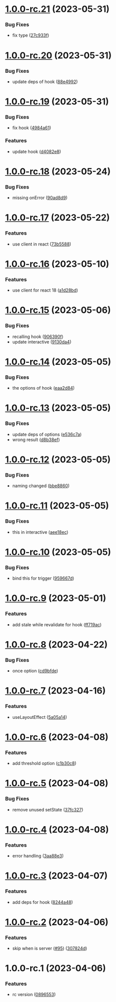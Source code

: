 # [1.0.0-rc.21](https://github.com/jyunhanlin/react-until-interactive/compare/v1.0.0-rc.20...v1.0.0-rc.21) (2023-05-31)


### Bug Fixes

* fix type ([27c933f](https://github.com/jyunhanlin/react-until-interactive/commit/27c933f83308b968f4a7eaf52a51e8541483431c))

# [1.0.0-rc.20](https://github.com/jyunhanlin/react-until-interactive/compare/v1.0.0-rc.19...v1.0.0-rc.20) (2023-05-31)


### Bug Fixes

* update deps of hook ([88e4992](https://github.com/jyunhanlin/react-until-interactive/commit/88e49925d99da79aa4c582e473b8ccafebf47695))

# [1.0.0-rc.19](https://github.com/jyunhanlin/react-until-interactive/compare/v1.0.0-rc.18...v1.0.0-rc.19) (2023-05-31)


### Bug Fixes

* fix hook ([4984a61](https://github.com/jyunhanlin/react-until-interactive/commit/4984a61e2e2f8d7b176516b68e689b8544c68f3a))


### Features

* update hook ([d4082e8](https://github.com/jyunhanlin/react-until-interactive/commit/d4082e881bed13ec072cedc40cc837426d6b8854))

# [1.0.0-rc.18](https://github.com/jyunhanlin/react-until-interactive/compare/v1.0.0-rc.17...v1.0.0-rc.18) (2023-05-24)


### Bug Fixes

* missing onError ([90ad8d9](https://github.com/jyunhanlin/react-until-interactive/commit/90ad8d9cae609005bf60764bbaf9d82507e2a435))

# [1.0.0-rc.17](https://github.com/jyunhanlin/react-until-interactive/compare/v1.0.0-rc.16...v1.0.0-rc.17) (2023-05-22)


### Features

* use client in react ([73b5588](https://github.com/jyunhanlin/react-until-interactive/commit/73b5588b96258f82477f0f7808927f681d15b023))

# [1.0.0-rc.16](https://github.com/jyunhanlin/react-until-interactive/compare/v1.0.0-rc.15...v1.0.0-rc.16) (2023-05-10)


### Features

* use client for react 18 ([a1d28bd](https://github.com/jyunhanlin/react-until-interactive/commit/a1d28bd1fbe3bb6fd9a8e67dab0a47f883236303))

# [1.0.0-rc.15](https://github.com/jyunhanlin/react-until-interactive/compare/v1.0.0-rc.14...v1.0.0-rc.15) (2023-05-06)


### Bug Fixes

* recalling hook ([906390f](https://github.com/jyunhanlin/react-until-interactive/commit/906390f9238ba96a03056805e98ab3ea6134e2a9))
* update interactive ([9130da4](https://github.com/jyunhanlin/react-until-interactive/commit/9130da45bfc8109936b9f477bf6fdfa0747d4ab8))

# [1.0.0-rc.14](https://github.com/jyunhanlin/react-until-interactive/compare/v1.0.0-rc.13...v1.0.0-rc.14) (2023-05-05)


### Bug Fixes

* the options of hook ([eaa2d84](https://github.com/jyunhanlin/react-until-interactive/commit/eaa2d84c64881eee5e18dca17174b44d99e61fee))

# [1.0.0-rc.13](https://github.com/jyunhanlin/react-until-interactive/compare/v1.0.0-rc.12...v1.0.0-rc.13) (2023-05-05)


### Bug Fixes

* update deps of options ([e536c7a](https://github.com/jyunhanlin/react-until-interactive/commit/e536c7a01b81f867ea7367d0e4295854758b5860))
* wrong result ([d8b38ef](https://github.com/jyunhanlin/react-until-interactive/commit/d8b38ef47ba361fe44fec4d386a2c921c8b0eed5))

# [1.0.0-rc.12](https://github.com/jyunhanlin/react-until-interactive/compare/v1.0.0-rc.11...v1.0.0-rc.12) (2023-05-05)


### Bug Fixes

* naming changed ([bbe8860](https://github.com/jyunhanlin/react-until-interactive/commit/bbe88609288d863db48c9316d0350bcd5d449912))

# [1.0.0-rc.11](https://github.com/jyunhanlin/react-until-interactive/compare/v1.0.0-rc.10...v1.0.0-rc.11) (2023-05-05)


### Bug Fixes

* this in interactive ([aee18ec](https://github.com/jyunhanlin/react-until-interactive/commit/aee18ec3b2c42b0f8f2cfb9b4477607558be980f))

# [1.0.0-rc.10](https://github.com/jyunhanlin/react-until-interactive/compare/v1.0.0-rc.9...v1.0.0-rc.10) (2023-05-05)


### Bug Fixes

* bind this for trigger ([959667d](https://github.com/jyunhanlin/react-until-interactive/commit/959667d3fb975b0a6976234525a37e619c9a3248))

# [1.0.0-rc.9](https://github.com/jyunhanlin/react-until-interactive/compare/v1.0.0-rc.8...v1.0.0-rc.9) (2023-05-01)


### Features

* add stale while revalidate for hook ([ff719ac](https://github.com/jyunhanlin/react-until-interactive/commit/ff719acb3ababa7bd62da1107fd4d319dd3b2db1))

# [1.0.0-rc.8](https://github.com/jyunhanlin/react-until-interactive/compare/v1.0.0-rc.7...v1.0.0-rc.8) (2023-04-22)


### Bug Fixes

* once option ([cd9bfde](https://github.com/jyunhanlin/react-until-interactive/commit/cd9bfdedfd8303bf707ea7c2a77993754c137631))

# [1.0.0-rc.7](https://github.com/jyunhanlin/react-until-interactive/compare/v1.0.0-rc.6...v1.0.0-rc.7) (2023-04-16)


### Features

* useLayoutEffect ([5a05a14](https://github.com/jyunhanlin/react-until-interactive/commit/5a05a1490b0dab13a3b81f48ceb0dfce2bd69ed1))

# [1.0.0-rc.6](https://github.com/jyunhanlin/react-until-interactive/compare/v1.0.0-rc.5...v1.0.0-rc.6) (2023-04-08)


### Features

* add threshold option ([c1b30c8](https://github.com/jyunhanlin/react-until-interactive/commit/c1b30c8dabb6fce8ddc9d7923ccdf61aa53d4446))

# [1.0.0-rc.5](https://github.com/jyunhanlin/react-until-interactive/compare/v1.0.0-rc.4...v1.0.0-rc.5) (2023-04-08)


### Bug Fixes

* remove unused setState ([37fc327](https://github.com/jyunhanlin/react-until-interactive/commit/37fc327d2e2e0ac2dedbd25442637207e085038a))

# [1.0.0-rc.4](https://github.com/jyunhanlin/react-until-interactive/compare/v1.0.0-rc.3...v1.0.0-rc.4) (2023-04-08)


### Features

* error handling ([3aa88e3](https://github.com/jyunhanlin/react-until-interactive/commit/3aa88e3c1e1d6f065f2d786a5e03e59ef9cccdc8))

# [1.0.0-rc.3](https://github.com/jyunhanlin/react-until-interactive/compare/v1.0.0-rc.2...v1.0.0-rc.3) (2023-04-07)


### Features

* add deps for hook ([8244a48](https://github.com/jyunhanlin/react-until-interactive/commit/8244a481cefa0bf32e55720f9beb55bba7f2ce61))

# [1.0.0-rc.2](https://github.com/jyunhanlin/react-until-interactive/compare/v1.0.0-rc.1...v1.0.0-rc.2) (2023-04-06)


### Features

* skip when is server ([#95](https://github.com/jyunhanlin/react-until-interactive/issues/95)) ([307824d](https://github.com/jyunhanlin/react-until-interactive/commit/307824dde6b9edf6e73c46c8944dc95d03eb647e))

# 1.0.0-rc.1 (2023-04-06)


### Features

* rc version ([0896553](https://github.com/jyunhanlin/react-until-interactive/commit/089655322120baa27d279c158fd0fc65a3f5c6ad))
